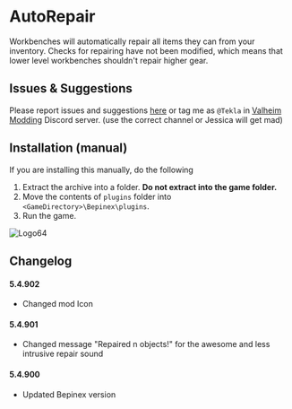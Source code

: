 # AutoRepair
Workbenches will automatically repair all items they can from your inventory. Checks for repairing have not been modified, which means that lower level workbenches shouldn't repair higher gear.

## Issues & Suggestions
Please report issues and suggestions [here](https://github.com/T3kla/ValMods/issues) or tag me as `@Tekla` in [Valheim Modding](https://discord.gg/RBq2mzeu4z) Discord server.
(use the correct channel or Jessica will get mad)

## Installation (manual)
If you are installing this manually, do the following

1. Extract the archive into a folder. **Do not extract into the game folder.**
2. Move the contents of `plugins` folder into `<GameDirectory>\Bepinex\plugins`.
3. Run the game.

![Logo64](https://user-images.githubusercontent.com/23636548/112306898-a1ac1f00-8ca0-11eb-8b3e-90e73dc7bad2.png)

## Changelog
#### 5.4.902
- Changed mod Icon
#### 5.4.901
- Changed message "Repaired n objects!" for the awesome and less intrusive repair sound
#### 5.4.900
- Updated Bepinex version